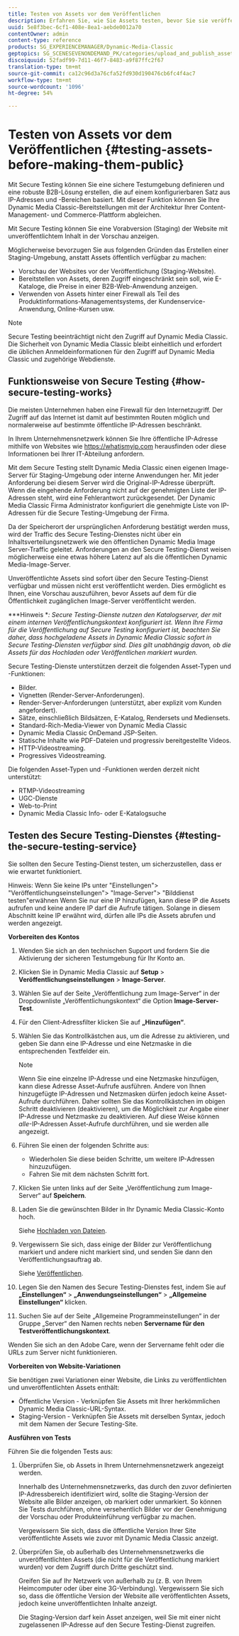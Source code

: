 ```yaml
---
title: Testen von Assets vor dem Veröffentlichen
description: Erfahren Sie, wie Sie Assets testen, bevor Sie sie veröffentlichen.
uuid: 5e8f3bec-6cf1-408e-8ea1-aebde0012a70
contentOwner: admin
content-type: reference
products: SG_EXPERIENCEMANAGER/Dynamic-Media-Classic
geptopics: SG_SCENESEVENONDEMAND_PK/categories/upload_and_publish_assets
discoiquuid: 52fadf99-7d11-46f7-8483-a9f87ffc2f67
translation-type: tm+mt
source-git-commit: ca12c96d3a76cfa52fd930d190476cb6fc4f4ac7
workflow-type: tm+mt
source-wordcount: '1096'
ht-degree: 54%

---
```



# Testen von Assets vor dem Veröffentlichen {#testing-assets-before-making-them-public}

Mit Secure Testing können Sie eine sichere Testumgebung definieren und eine robuste B2B-Lösung erstellen, die auf einem konfigurierbaren Satz aus IP-Adressen und -Bereichen basiert. Mit dieser Funktion können Sie Ihre Dynamic Media Classic-Bereitstellungen mit der Architektur Ihrer Content-Management- und Commerce-Plattform abgleichen.

Mit Secure Testing können Sie eine Vorabversion (Staging) der Website mit unveröffentlichtem Inhalt in der Vorschau anzeigen.

Möglicherweise bevorzugen Sie aus folgenden Gründen das Erstellen einer Staging-Umgebung, anstatt Assets öffentlich verfügbar zu machen:

* Vorschau der Websites vor der Veröffentlichung (Staging-Website).
* Bereitstellen von Assets, deren Zugriff eingeschränkt sein soll, wie E-Kataloge, die Preise in einer B2B-Web-Anwendung anzeigen.
* Verwenden von Assets hinter einer Firewall als Teil des Produktinformations-Managementsystems, der Kundenservice-Anwendung, Online-Kursen usw.

>[!NOTE]
>
>Secure Testing beeinträchtigt nicht den Zugriff auf Dynamic Media Classic. Die Sicherheit von Dynamic Media Classic bleibt einheitlich und erfordert die üblichen Anmeldeinformationen für den Zugriff auf Dynamic Media Classic und zugehörige Webdienste.

## Funktionsweise von Secure Testing {#how-secure-testing-works}

Die meisten Unternehmen haben eine Firewall für den Internetzugriff. Der Zugriff auf das Internet ist damit auf bestimmten Routen möglich und normalerweise auf bestimmte öffentliche IP-Adressen beschränkt.

In Ihrem Unternehmensnetzwerk können Sie Ihre öffentliche IP-Adresse mithilfe von Websites wie https://whatismyip.com herausfinden oder diese Informationen bei Ihrer IT-Abteilung anfordern.

Mit dem Secure Testing stellt Dynamic Media Classic einen eigenen Image-Server für Staging-Umgebung oder interne Anwendungen her. Mit jeder Anforderung bei diesem Server wird die Original-IP-Adresse überprüft. Wenn die eingehende Anforderung nicht auf der genehmigten Liste der IP-Adressen steht, wird eine Fehlerantwort zurückgesendet. Der Dynamic Media Classic Firma Administrator konfiguriert die genehmigte Liste von IP-Adressen für die Secure Testing-Umgebung der Firma.

Da der Speicherort der ursprünglichen Anforderung bestätigt werden muss, wird der Traffic des Secure Testing-Dienstes nicht über ein Inhaltsverteilungsnetzwerk wie den öffentlichen Dynamic Media Image Server-Traffic geleitet. Anforderungen an den Secure Testing-Dienst weisen möglicherweise eine etwas höhere Latenz auf als die öffentlichen Dynamic Media-Image-Server.

Unveröffentlichte Assets sind sofort über den Secure Testing-Dienst verfügbar und müssen nicht erst veröffentlicht werden. Dies ermöglicht es Ihnen, eine Vorschau auszuführen, bevor Assets auf dem für die Öffentlichkeit zugänglichen Image-Server veröffentlicht werden.

***Hinweis **: Secure Testing-Dienste nutzen den Katalogserver, der mit einem internen Veröffentlichungskontext konfiguriert ist. Wenn Ihre Firma für die Veröffentlichung auf Secure Testing konfiguriert ist, beachten Sie daher, dass hochgeladene Assets in Dynamic Media Classic sofort in Secure Testing-Diensten verfügbar sind. Dies gilt unabhängig davon, ob die Assets für das Hochladen oder Veröffentlichen markiert wurden.*

Secure Testing-Dienste unterstützen derzeit die folgenden Asset-Typen und -Funktionen:

<!-- 

Comment Type: remark
Last Modified By: unknown unknown 
Last Modified Date: 

<p>Added videos to list below 9/11/2012. Moved “Render Server requests” from unsupported to supported, listed below on 3/15/2016 as per email from Cynthia March 11, 2016)</p>

 -->

* Bilder.
* Vignetten (Render-Server-Anforderungen).
* Render-Server-Anforderungen (unterstützt, aber explizit vom Kunden angefordert).
* Sätze, einschließlich Bildsätzen, E-Katalog, Rendersets und Mediensets.
* Standard-Rich-Media-Viewer von Dynamic Media Classic
* Dynamic Media Classic OnDemand JSP-Seiten.
* Statische Inhalte wie PDF-Dateien und progressiv bereitgestellte Videos.
* HTTP-Videostreaming.
* Progressives Videostreaming.

Die folgenden Asset-Typen und -Funktionen werden derzeit nicht unterstützt:

* RTMP-Videostreaming
* UGC-Dienste
* Web-to-Print
* Dynamic Media Classic Info- oder E-Katalogsuche

## Testen des Secure Testing-Dienstes {#testing-the-secure-testing-service}

Sie sollten den Secure Testing-Dienst testen, um sicherzustellen, dass er wie erwartet funktioniert.

Hinweis: Wenn Sie keine IPs unter &quot;Einstellungen&quot;> &quot;Veröffentlichungseinstellungen&quot;> &quot;Image-Server&quot;> &quot;Bilddienst testen&quot;erwähnen
Wenn Sie nur eine IP hinzufügen, kann diese IP die Assets aufrufen und keine andere IP darf die Aufrufe tätigen. Solange in diesem Abschnitt keine IP erwähnt wird, dürfen alle IPs die Assets abrufen und werden angezeigt.

**Vorbereiten des Kontos**

<!-- 

Comment Type: remark
Last Modified By: unknown unknown 
Last Modified Date: 

<p>RB: Rewrote entire steps under “Prepare your account” 9/10/2012</p>

 -->

1. Wenden Sie sich an den technischen Support und fordern Sie die Aktivierung der sicheren Testumgebung für Ihr Konto an.
1. Klicken Sie in Dynamic Media Classic auf **Setup** > **Veröffentlichungseinstellungen** > **Image-Server**.
1. Wählen Sie auf der Seite „Veröffentlichung zum Image-Server“ in der Dropdownliste „Veröffentlichungskontext“ die Option **Image-Server-Test**.
1. Für den Client-Adressfilter klicken Sie auf **„Hinzufügen“**.
1. Wählen Sie das Kontrollkästchen aus, um die Adresse zu aktivieren, und geben Sie dann eine IP-Adresse und eine Netzmaske in die entsprechenden Textfelder ein.

   >[!NOTE]
   >
   >Wenn Sie eine einzelne IP-Adresse und eine Netzmaske hinzufügen, kann diese Adresse Asset-Aufrufe ausführen. Andere von Ihnen hinzugefügte IP-Adressen und Netzmasken dürfen jedoch keine Asset-Aufrufe durchführen. Daher sollten Sie das Kontrollkästchen im obigen Schritt deaktivieren (deaktivieren), um die Möglichkeit zur Angabe einer IP-Adresse und Netzmaske zu deaktivieren. Auf diese Weise können *alle*-IP-Adressen Asset-Aufrufe durchführen, und sie werden alle angezeigt.

1. Führen Sie einen der folgenden Schritte aus:
   * Wiederholen Sie diese beiden Schritte, um weitere IP-Adressen hinzuzufügen.
   * Fahren Sie mit dem nächsten Schritt fort.
1. Klicken Sie unten links auf der Seite „Veröffentlichung zum Image-Server“ auf **Speichern**.
1. Laden Sie die gewünschten Bilder in Ihr Dynamic Media Classic-Konto hoch.

   Siehe [Hochladen von Dateien](uploading-files.md#uploading_files).

1. Vergewissern Sie sich, dass einige der Bilder zur Veröffentlichung markiert und andere nicht markiert sind, und senden Sie dann den Veröffentlichungsauftrag ab.

   Siehe [Veröffentlichen](publishing-files.md#publishing_files).

1. Legen Sie den Namen des Secure Testing-Dienstes fest, indem Sie auf **„Einstellungen“** > **„Anwendungseinstellungen“** > **„Allgemeine Einstellungen“** klicken.
1. Suchen Sie auf der Seite „Allgemeine Programmeinstellungen“ in der Gruppe „Server“ den Namen rechts neben **Servername für den Testveröffentlichungskontext**.

Wenden Sie sich an den Adobe Care, wenn der Servername fehlt oder die URLs zum Server nicht funktionieren.

**Vorbereiten von Website-Variationen**

Sie benötigen zwei Variationen einer Website, die Links zu veröffentlichten und unveröffentlichten Assets enthält:

* Öffentliche Version - Verknüpfen Sie Assets mit Ihrer herkömmlichen Dynamic Media Classic-URL-Syntax.
* Staging-Version - Verknüpfen Sie Assets mit derselben Syntax, jedoch mit dem Namen der Secure Testing-Site.

**Ausführen von Tests**

Führen Sie die folgenden Tests aus:

1. Überprüfen Sie, ob Assets in Ihrem Unternehmensnetzwerk angezeigt werden.

   Innerhalb des Unternehmensnetzwerks, das durch den zuvor definierten IP-Adressbereich identifiziert wird, sollte die Staging-Version der Website alle Bilder anzeigen, ob markiert oder unmarkiert. So können Sie Tests durchführen, ohne versehentlich Bilder vor der Genehmigung der Vorschau oder Produkteinführung verfügbar zu machen.

   Vergewissern Sie sich, dass die öffentliche Version Ihrer Site veröffentlichte Assets wie zuvor mit Dynamic Media Classic anzeigt.

1. Überprüfen Sie, ob außerhalb des Unternehmensnetzwerks die unveröffentlichten Assets (die nicht für die Veröffentlichung markiert wurden) vor dem Zugriff durch Dritte geschützt sind.

   Greifen Sie auf Ihr Netzwerk von außerhalb zu (z. B. von Ihrem Heimcomputer oder über eine 3G-Verbindung). Vergewissern Sie sich so, dass die öffentliche Version der Website alle veröffentlichten Assets, jedoch keine unveröffentlichten Inhalte anzeigt.

   Die Staging-Version darf kein Asset anzeigen, weil Sie mit einer nicht zugelassenen IP-Adresse auf den Secure Testing-Dienst zugreifen.

